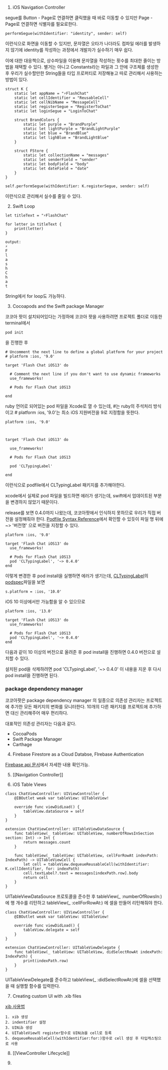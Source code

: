 
1. iOS Navigation Controller

segue를 Button - Page로 연결하면 클릭했을 때 바로 이동할 수 있지만
Page - Page로 연결하면 식별자를 필요로한다.

~~~
performSegue(withIdentifier: "identity", sender: self)
~~~

이런식으로 화면을 이동할 수 있지만, 문자열은 오타가 나더라도 컴파일 에러를 발생하지 않기에 identity를 작성하는 과정에서 개발자가 실수하기 매우 쉽다.

이에 대한 대응책으로, 상수파일을 이용해 문자열을 작성하는 횟수를 최대한 줄이는 방법을 채택할 수 있다.
별거는 아니고 Constants라는 파일과 그 안에 구조체를 생성한 후 우리가 실수할만한 String들을 타입 프로퍼티로 저장해놓고 따로 관리해서 사용하는 방법이 있다.

~~~
struct K {
    static let appName = "⚡️FlashChat"
    static let cellIdentifier = "ReusableCell"
    static let cellNibName = "MessageCell"
    static let registerSegue = "RegisterToChat"
    static let loginSegue = "LoginToChat"

    struct BrandColors {
        static let purple = "BrandPurple"
        static let lightPurple = "BrandLightPurple"
        static let blue = "BrandBlue"
        static let lighBlue = "BrandLightBlue"
    }

    struct FStore {
        static let collectionName = "messages"
        static let senderField = "sender"
        static let bodyField = "body"
        static let dateField = "date"
    }
}
~~~

~~~
self.performSegue(withIdentifier: K.registerSegue, sender: self)
~~~

이런식으로 관리해서 실수를 줄일 수 있다.

2. Swift Loop

~~~
let titleText = "⚡️FlashChat"

for letter in titleText {
    print(letter)
}

output:
⚡️
F
l
a
s
h
C
h
a
t
~~~

String에서 for loop도 가능하다.


3. Cocoapods and the Swift package Manager

코코아 팟이 설치되어있다는 가정하에 코코아 팟을 사용하려면 
프로젝트 폴더로 이동한 terminal에서

~~~
pod init
~~~
을 진행한 후

~~~
# Uncomment the next line to define a global platform for your project
# platform :ios, '9.0'

target 'Flash Chat iOS13' do

  # Comment the next line if you don't want to use dynamic frameworks
  use_frameworks!
  
  # Pods for Flash Chat iOS13

end
~~~
ruby 언어로 되어있는 pod 파일을 Xcode로 열 수 있는데,
#는 ruby의 주석처리 방식이고 # platform :ios, '9.0'는 최소 iOS 지원버전을 9로 지정함을 뜻한다.

~~~
platform :ios, '9.0'

  

target 'Flash Chat iOS13' do

  use_frameworks!
  
  # Pods for Flash Chat iOS13

  pod 'CLTypingLabel'

end
~~~

이런식으로 podfile에서 CLTypingLabel 패키지를 추가해야한다.

xcode에서 실제로 pod 파일을 빌드하면 에러가 생기는데,
swift에서 업데이트된 부분을 변경하지 않았기 때문이다.

release를 보면 0.4.0까지 나왔는데, 코코아팟에서 인식하지 못하므로 우리가 직접 버전을 설정해줘야 한다.
[Podfile Syntax Reference](https://guides.cocoapods.org/syntax/podfile.html)에서 확인할 수 있듯이 파일 명 뒤에 ~> '버전명' 으로 버전을 지정할 수 있다.

~~~
platform :ios, '9.0'

target 'Flash Chat iOS13' do
  use_frameworks!

  # Pods for Flash Chat iOS13
  pod 'CLTypingLabel', '~> 0.4.0'
end
~~~

이렇게 변경한 후 pod install을 실행하면 에러가 생기는데,
[CLTypingLabel](https://github.com/cl7/CLTypingLabel/blob/master/CLTypingLabel.podspec)의 [podspec](https://github.com/cl7/CLTypingLabel/blob/master/CLTypingLabel.podspec)파일을 보면 

~~~
s.platform = :ios, '10.0'
~~~

iOS 10 이상에서만 가능함을 알 수 있으므로

~~~
platform :ios, '13.0'

target 'Flash Chat iOS13' do
  use_frameworks!

  # Pods for Flash Chat iOS13
  pod 'CLTypingLabel', '~> 0.4.0'
end
~~~
다음과 같이 10 이상의 버전으로 올려준 후 pod install을 진행하면 0.4.0 버전으로 설치할 수 있다.

설치된 pod을 삭제하려면 pod 'CLTypingLabel', '~> 0.4.0' 이 내용을 지운 후
다시 pod install을 진행하면 된다.


### package dependency manager 

코코아팟은 package dependency manager 의 일종으로
의존성 관리자는 프로젝트에 추가한 모든 패키지의 변화를 모니터한다.
10개의 다른 패키지를 프로젝트에 추가하면 대신 관리해주어 매우 편리하다.

대표적인 의존성 관리자는 다음과 같다.

- CocoaPods
- Swift Package Manager 
- Carthage


4. Firebase Firestore as a Cloud Databse, FIrebase Authentication

[Firebase api 문서](https://firebase.google.com/docs?hl=ko%2Fios)에서 자세한 내용 확인가능.


5. [[Navigation Controller]]


6. iOS Table Views

~~~
class ChatViewController: UIViewController {
    @IBOutlet weak var tableView: UITableView!
    
    override func viewDidLoad() {
        tableView.dataSource = self
    }
}
~~~
~~~
extension ChatViewController: UITableViewDataSource {
    func tableView(_ tableView: UITableView, numberOfRowsInSection section: Int) -> Int {
        return messages.count
    }

    func tableView(_ tableView: UITableView, cellForRowAt indexPath: IndexPath) -> UITableViewCell {
        let cell = tableView.dequeueReusableCell(withIdentifier: K.cellIdentifier, for: indexPath)
        cell.textLabel?.text = messages[indexPath.row].body
        return cell
    }
}
~~~

UITableViewDataSource 프로토콜을 준수한 후
tableView(_ :numberOfRowsIn:) 에 행 개수를 리턴하고
tableView(_ :cellForRowAt:) 에 셀을 만들어 리턴해줘야 한다.


~~~
class ChatViewController: UIViewController {
    @IBOutlet weak var tableView: UITableView!
    
    override func viewDidLoad() {
        tableView.delegate = self
    }
}
~~~
~~~
extension ChatViewController: UITableViewDelegate {
    func tableView(_ tableView: UITableView, didSelectRowAt indexPath: IndexPath) {
        print(indexPath.row)
    }
}
~~~

UITableViewDelegate를 준수하고
tableView(_ :didSelectRowAt:)에 셀을 선택했을 때 실행할 함수를 입력한다.


7. Creating custom UI with .xib files

[xib 사용법](https://woozzang.tistory.com/189)

	1. xib 생성
	2. indentifier 설정
	3. UINib 생성
	4. UITableView의 register함수로 UINib을 cell로 등록
	5. dequeueReusableCell(withIdentifier:for:)함수로 cell 생성 후 타입캐스팅으로 사용


8. [[ViewController Lifecycle]]

9. 